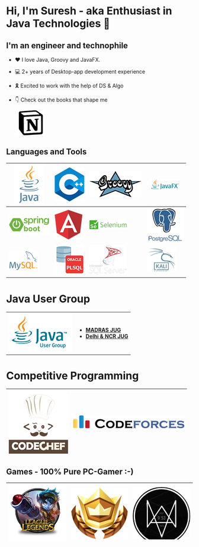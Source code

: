 # Hi, I'm Suresh - aka Enthusiast in Java Technologies 👋 

## I'm an engineer and technophile


- :heart: I love Java, Groovy and JavaFX. 
- :computer: 2+ years of Desktop-app development experience
- 🎗️ Excited to work with the help of DS & Algo
- :point_down: Check out the books that shape me

  [![bookshelf-alt][bookshelf]][bookshelf-url]
## Languages and Tools

| [![java-alt][java]][java-url]     | [![cpp-alt][cpp]][cpp-url]             | [![groovy-alt][groovy]][groovy-url]          | [![javafx-alt][javafx]][javafx-url]             |
|-----------------------------------|----------------------------------------|----------------------------------------------|-------------------------------------------------|
| ![spring-boot-alt][spring-boot]   | [![angular-alt][angular]][angular-url] | [![selenium-alt][selenium]][selenium-url]    | [![postgresql-alt][postgresql]][postgresql-url] |
| [![mysql-alt][mysql]][mysql-url]  | [![plsql-alt][plsql]][plsql-url]       | [![sqlserver-alt][sqlserver]][sqlserver-url] | [![kali-alt][kali]][kali-url]                   |
<!------------------->
# Java User Group
<!--
| ![jug-alt][jug] |
- MADRAS JUG 
- Delhi & NCR JUG
-->
<table>
  <tr>
    <td> <img src ="img/jug.png" alt="JAVA-USER-GROUP"> </td>
    <td>
      <b>
        <ul>
            <li> <a href="https://www.meetup.com/madrasjug/">MADRAS JUG </a> 
            <li> <a href="https://www.meetup.com/delhi-ncr-jug/"> Delhi & NCR JUG </a>
        </ul>
      </b>
    </td>
  </tr>
</table>

<!------------------->
# Competitive Programming

| [![codechef-alt][codechef]][codechef-url] | [![codeforce-alt][codeforce]][codeforce-url] |
|-------------------------------------------|--------------------------------------------|

## Games - 100% Pure PC-Gamer :-)


| [![league-alt][league]][league-url] | [![fortnite-alt][fortnite]][fortnite-url]   | [![watchdogs2-alt][watchdogs2]][watchdogs2-url] |
|-------------------------------------|---------------------------------------------|-------------------------------------------------|


[java]: img/java.png
[java-alt]: Java
[java-url]: https://www.oracle.com/java/

[cpp]: img/cpp.png
[cpp-alt]: C++
[cpp-url]: https://isocpp.org/

[groovy]: img/groovy.png
[groovy-alt]: Groovy
[groovy-url]: https://groovy-lang.org/

[javafx]: img/javafx.png
[javafx-alt]: Java-FX
[javafx-url]: https://openjfx.io/

[mysql]: img/mysql.png
[mysql-alt]: MySQL
[mysql-url]: https://www.mysql.com/

[plsql]: img/pl_sql.png
[plsql-alt]: PL-SQL
[plsql-url]: https://www.oracle.com/database/technologies/appdev/plsql.html

[sqlserver]: img/sqlserver.png
[sqlserver-alt]: Java
[sqlserver-url]: https://www.microsoft.com/en-us/sql-server/sql-server-2019

[html]: img/html.png
[html-alt]: HTML

[kali]: img/kali-linux.png
[kali-alt]: Kali-Linux
[kali-url]: https://www.kali.org/

[git]: img/git.png
[git-alt]: Git
[git-url]: https://git-scm.com/

[tomcat]: img/tomcat.png
[tomcat-alt]: Tomcat
[tomcat-url]: https://tomcat.apache.org/

[gradle]: img/gradle.png
[gradle-alt]: Gradle
[gradle-url]: https://gradle.org/


[league]: img/league.png
[league-alt]: League_of_Legends
[league-url]: https://lolprofile.net/summoner/sg/Suresh01#update

[fortnite]: img/fortnite.png
[fortnite-alt]: Fortnite
[fortnite-url]: https://www.epicgames.com/fortnite/en-US/home

[watchdogs2]: img/watchdogs2.png
[watchdogs2-alt]: Watch_Dogs-2
[watchdogs2-url]: https://www.ubisoft.com/en-us/game/watch-dogs/watch-dogs-2

[bookshelf]: img/notion.png
[bookshelf-alt]: Suresh's_Bookshelf
[bookshelf-url]: https://cmsk-jav.notion.site/bbb2932cb2cc4c69a0e77dea49842d82?v=2cc18d01f0ac4e14b4d81bfda755794c

[jug]: img/jug.png
[jug-alt]: Java-user-Group

[codechef]: img/codechef.png
[codechef-alt]: Codechef
[codechef-url]: https://www.codechef.com/users/Suresh001

[codeforce]: img/codeforce.png
[codeforce-alt]: Codeforce
[codeforce-url]: https://codeforces.com/profile/Suresh001

[spring-boot]: img/spring-boot.png
[spring-boot-alt]: Spring-Boot
[spring-boot-url]: https://spring.io/projects/spring-boot

[angular]: img/angular.png
[angular-alt]: Angular
[angular-url]: https://angular.io/

[postgresql]: img/postgresql.png
[postgresql-alt]: Postgresql
[postgresql-url]: https://www.postgresql.org/

[selenium]: img/selenium.png
[selenium-alt]: Selenium
[selenium-url]: https://www.selenium.dev/

